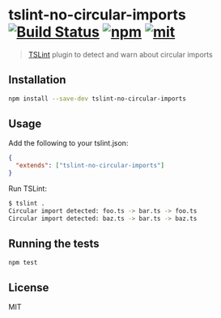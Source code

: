 # tslint-no-circular-imports [![Build Status][build]](https://circleci.com/gh/bcherny/tslint-no-circular-imports) [![npm]](https://www.npmjs.com/package/tslint-no-circular-imports) [![mit]](https://opensource.org/licenses/MIT)

[build]: https://img.shields.io/circleci/project/bcherny/tslint-no-circular-imports.svg?branch=master&style=flat-square
[npm]: https://img.shields.io/npm/v/tslint-no-circular-imports.svg?style=flat-square
[mit]: https://img.shields.io/npm/l/tslint-no-circular-imports.svg?style=flat-square

> [TSLint](https://palantir.github.io/tslint/) plugin to detect and warn about circular imports

## Installation

```sh
npm install --save-dev tslint-no-circular-imports
```

## Usage

Add the following to your tslint.json:

```json
{
  "extends": ["tslint-no-circular-imports"]
}
```

Run TSLint:

```sh
$ tslint .
Circular import detected: foo.ts -> bar.ts -> foo.ts
Circular import detected: baz.ts -> bar.ts -> baz.ts
```

## Running the tests

```sh
npm test
```

## License

MIT